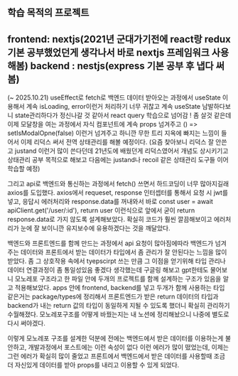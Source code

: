 학습 목적의 프로젝트 
------------------------------------------
frontend: nextjs(2021년 군대가기전에 react랑 redux 기본 공부했었던게 생각나서 바로 nextjs 프레임워크 사용해봄)
backend : nestjs(express 기본 공부 후 냅다 써봄)
------------------------------------------
(~ 2025.10.21)
 useEffect로 fetch로 백엔드 데이터 받아오는 과정에서 useState 이용해서 계속 isLoading, error이런거 처리하기 너무 귀찮고 계속 useState 남발하다보니
state관리하다가 정신나갈 것 같아서 react query 학습으로 넘어감 !
좀 살것 같은데 이제 모달창을 여는 과정에서 자식 컴포넌트에 계속 props 넘겨주고 () => setIsModalOpne(false) 이런거 넘겨주고 하니깐 무한 트리 지옥에 
빠지는 느낌이 들어서 이제 리덕스 써서 전역 상태관리를 해볼 예정이다. (요즘 찾아보니 리덕스 잘 안쓴고 justand 이런거 많이 쓴다던데 21년도에 배웠던게 리덕스였어서 개념도 상시키기고 상태관리 공부 목적으로
해보고 다음에는 justand나 recoil 같은 상태관리 도구들 이어 학습할 예정)

 그리고 api로 백엔드와 통신하는 과정에서 fetch() 쓰면서 하드코딩이 너무 많아지길래 axios를 도입했다. axios에서 requeset, response 인터셉터를 통해서
요청 시 jwt를 넣고, 응답시 에러처리와 response.data를 꺼내와서 바로 const user = await apiClient.get('/user/:id'), return user 이런식으로 
앞에서 굳이 return response.data로 가지 않도록 설계해보았다. 확실히 코드가 훨씬 깔끔해보이고 에러처리가 눈에 잘 보이니깐 유지보수에 유용하겠다는 것을 깨달았다.

 백엔드와 프론트엔드를 함께 만드는 과정에서 api 요청이 많아짐에따라 백엔드가 넘겨주는 데이터와 프론트에서 받는 데이터가 타입에서 좀 관리가 잘 안된다는 느낌을 많이 받았다.
좀 그 상호작용 속에서 tyepscirpt 쓰는 만큼 그 이점을 얻기위해 타입 관리나 데이터 연결과정이 좀 통일성있음 좋겠다 생각했는데 구글링 해보고 gpt한테도 물어보니
모노레포 구조라고 한 파일 안에 두개의 프로젝트를 함께 설계하는 구조가 있음을 알고 적용해보았다.
apps 안에 frontend, backend를 넣고 두개가 함께 사용하는 타입 같은거는 package/types에 정리해서 프론트엔드가 받은 return 데이터의 타입과 backend가 내는 return 값의 타입이 동일하게
지될 수 있도록 했더니 확실히 관리하기 수월해졌다. 
 모노레포구조를 어떻게 바꿨는지는 내 노션에 정리해놨으니 나중에 별도로 다시 써야겠다.
 
 이렇게 모노레포 구조를 설계한 덕분에 전에는 백엔드에서 받은 데이터를 이용하는게 불안하고, 개발과정에서 포스트에는 이런 속성이 없다 이런 에러가 많이 떴었는데, 
이제는 그런 에러가 확실히 많이 줄었고 프론트에서 백엔드에서 받은 데이터를 사용할때 조금 더 자신있게 데이터를 받아 props를 내리고 이용할 수 있게 되었다.
